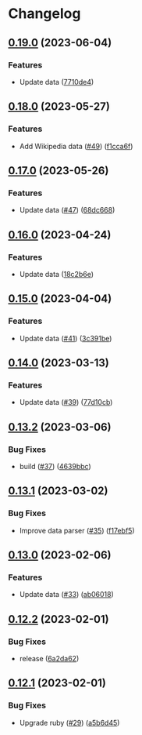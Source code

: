 # Changelog

## [0.19.0](https://github.com/dwilkie/pumi/compare/v0.18.0...v0.19.0) (2023-06-04)


### Features

* Update data ([7710de4](https://github.com/dwilkie/pumi/commit/7710de41d1eab48dead6a989bad92c4d9fac93aa))

## [0.18.0](https://github.com/dwilkie/pumi/compare/v0.17.0...v0.18.0) (2023-05-27)


### Features

* Add Wikipedia data ([#49](https://github.com/dwilkie/pumi/issues/49)) ([f1cca6f](https://github.com/dwilkie/pumi/commit/f1cca6f81588a94872910284f686846a7876b7fe))

## [0.17.0](https://github.com/dwilkie/pumi/compare/v0.16.0...v0.17.0) (2023-05-26)


### Features

* Update data ([#47](https://github.com/dwilkie/pumi/issues/47)) ([68dc668](https://github.com/dwilkie/pumi/commit/68dc668b809ba1259c985b49f503a08f4cfe2a28))

## [0.16.0](https://github.com/dwilkie/pumi/compare/v0.15.0...v0.16.0) (2023-04-24)


### Features

* Update data ([18c2b6e](https://github.com/dwilkie/pumi/commit/18c2b6e40e677892cad9158d562940858ea40819))

## [0.15.0](https://github.com/dwilkie/pumi/compare/v0.14.0...v0.15.0) (2023-04-04)


### Features

* Update data ([#41](https://github.com/dwilkie/pumi/issues/41)) ([3c391be](https://github.com/dwilkie/pumi/commit/3c391bec6428f9562c817fd3d93d779f0c43dc69))

## [0.14.0](https://github.com/dwilkie/pumi/compare/v0.13.2...v0.14.0) (2023-03-13)


### Features

* Update data ([#39](https://github.com/dwilkie/pumi/issues/39)) ([77d10cb](https://github.com/dwilkie/pumi/commit/77d10cb0dcea3b05f0bed3fe0acb4a5dfd7f52a6))

## [0.13.2](https://github.com/dwilkie/pumi/compare/v0.13.1...v0.13.2) (2023-03-06)


### Bug Fixes

* build ([#37](https://github.com/dwilkie/pumi/issues/37)) ([4639bbc](https://github.com/dwilkie/pumi/commit/4639bbc2bfb8456ba09c1cb7aa8c2758df5a99f6))

## [0.13.1](https://github.com/dwilkie/pumi/compare/v0.13.0...v0.13.1) (2023-03-02)


### Bug Fixes

* Improve data parser ([#35](https://github.com/dwilkie/pumi/issues/35)) ([f17ebf5](https://github.com/dwilkie/pumi/commit/f17ebf5eba26d88f4fff4fb5bb2461d1817a0829))

## [0.13.0](https://github.com/dwilkie/pumi/compare/v0.12.2...v0.13.0) (2023-02-06)


### Features

* Update data ([#33](https://github.com/dwilkie/pumi/issues/33)) ([ab06018](https://github.com/dwilkie/pumi/commit/ab06018c19f1546c8d1c2c53b154623037301563))

## [0.12.2](https://github.com/dwilkie/pumi/compare/v0.12.1...v0.12.2) (2023-02-01)


### Bug Fixes

* release ([6a2da62](https://github.com/dwilkie/pumi/commit/6a2da6270e1c037ff99955b7efb4254bc6dd30ad))

## [0.12.1](https://github.com/dwilkie/pumi/compare/v0.12.0...v0.12.1) (2023-02-01)


### Bug Fixes

* Upgrade ruby ([#29](https://github.com/dwilkie/pumi/issues/29)) ([a5b6d45](https://github.com/dwilkie/pumi/commit/a5b6d4590e123d391d2eea3a1a2cc2a02d374a3b))
